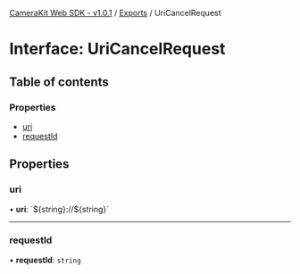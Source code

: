 [CameraKit Web SDK - v1.0.1](../README.md) / [Exports](../modules.md) / UriCancelRequest

# Interface: UriCancelRequest

## Table of contents

### Properties

- [uri](UriCancelRequest.md#uri)
- [requestId](UriCancelRequest.md#requestid)

## Properties

### uri

• **uri**: \`$\{string}://$\{string}\`

___

### requestId

• **requestId**: `string`
